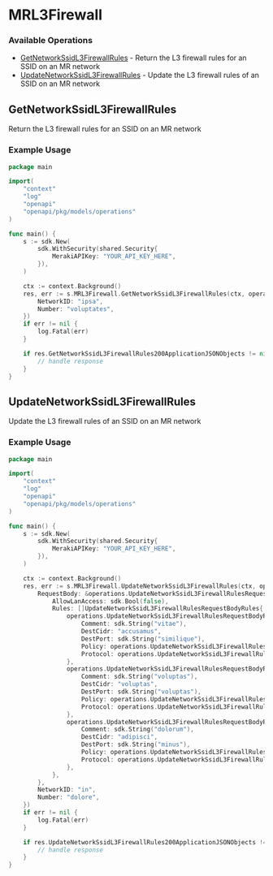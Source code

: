 # MRL3Firewall

### Available Operations

* [GetNetworkSsidL3FirewallRules](#getnetworkssidl3firewallrules) - Return the L3 firewall rules for an SSID on an MR network
* [UpdateNetworkSsidL3FirewallRules](#updatenetworkssidl3firewallrules) - Update the L3 firewall rules of an SSID on an MR network

## GetNetworkSsidL3FirewallRules

Return the L3 firewall rules for an SSID on an MR network

### Example Usage

```go
package main

import(
	"context"
	"log"
	"openapi"
	"openapi/pkg/models/operations"
)

func main() {
    s := sdk.New(
        sdk.WithSecurity(shared.Security{
            MerakiAPIKey: "YOUR_API_KEY_HERE",
        }),
    )

    ctx := context.Background()
    res, err := s.MRL3Firewall.GetNetworkSsidL3FirewallRules(ctx, operations.GetNetworkSsidL3FirewallRulesRequest{
        NetworkID: "ipsa",
        Number: "voluptates",
    })
    if err != nil {
        log.Fatal(err)
    }

    if res.GetNetworkSsidL3FirewallRules200ApplicationJSONObjects != nil {
        // handle response
    }
}
```

## UpdateNetworkSsidL3FirewallRules

Update the L3 firewall rules of an SSID on an MR network

### Example Usage

```go
package main

import(
	"context"
	"log"
	"openapi"
	"openapi/pkg/models/operations"
)

func main() {
    s := sdk.New(
        sdk.WithSecurity(shared.Security{
            MerakiAPIKey: "YOUR_API_KEY_HERE",
        }),
    )

    ctx := context.Background()
    res, err := s.MRL3Firewall.UpdateNetworkSsidL3FirewallRules(ctx, operations.UpdateNetworkSsidL3FirewallRulesRequest{
        RequestBody: &operations.UpdateNetworkSsidL3FirewallRulesRequestBody{
            AllowLanAccess: sdk.Bool(false),
            Rules: []UpdateNetworkSsidL3FirewallRulesRequestBodyRules{
                operations.UpdateNetworkSsidL3FirewallRulesRequestBodyRules{
                    Comment: sdk.String("vitae"),
                    DestCidr: "accusamus",
                    DestPort: sdk.String("similique"),
                    Policy: operations.UpdateNetworkSsidL3FirewallRulesRequestBodyRulesPolicyEnumAllow,
                    Protocol: operations.UpdateNetworkSsidL3FirewallRulesRequestBodyRulesProtocolEnumAny,
                },
                operations.UpdateNetworkSsidL3FirewallRulesRequestBodyRules{
                    Comment: sdk.String("voluptas"),
                    DestCidr: "voluptas",
                    DestPort: sdk.String("voluptas"),
                    Policy: operations.UpdateNetworkSsidL3FirewallRulesRequestBodyRulesPolicyEnumAllow,
                    Protocol: operations.UpdateNetworkSsidL3FirewallRulesRequestBodyRulesProtocolEnumTCP,
                },
                operations.UpdateNetworkSsidL3FirewallRulesRequestBodyRules{
                    Comment: sdk.String("dolorum"),
                    DestCidr: "adipisci",
                    DestPort: sdk.String("minus"),
                    Policy: operations.UpdateNetworkSsidL3FirewallRulesRequestBodyRulesPolicyEnumAllow,
                    Protocol: operations.UpdateNetworkSsidL3FirewallRulesRequestBodyRulesProtocolEnumIcmp6,
                },
            },
        },
        NetworkID: "in",
        Number: "dolore",
    })
    if err != nil {
        log.Fatal(err)
    }

    if res.UpdateNetworkSsidL3FirewallRules200ApplicationJSONObjects != nil {
        // handle response
    }
}
```
